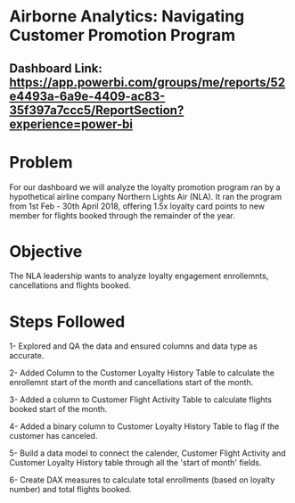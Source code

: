 # Airborne Analytics: Navigating Customer Promotion Program

## Dashboard Link: https://app.powerbi.com/groups/me/reports/52e4493a-6a9e-4409-ac83-35f397a7ccc5/ReportSection?experience=power-bi

# Problem

For our dashboard we will analyze the loyalty promotion program ran by a hypothetical airline company Northern Lights Air (NLA). It ran the program from 1st Feb - 30th April 2018, offering 1.5x loyalty card points to new member for flights booked through the remainder of the year.

# Objective

The NLA leadership wants to analyze loyalty engagement enrollemnts, cancellations and flights booked.

# Steps Followed

1- Explored and QA the data and ensured columns and data type as accurate.

2- Added Column to the Customer Loyalty History Table to calculate the enrollemnt start of the month and cancellations start of the month.

3- Added a column to Customer Flight Activity Table to calculate flights booked start of the month.

4- Added a binary column to Customer Loyalty History Table to flag if the customer has canceled.

5- Build a data model to connect the calender, Customer Flight Activity and Customer Loyalty History table through all the 'start of month' fields.

6- Create DAX measures to calculate total enrollments (based on loyalty number) and total flights booked.



